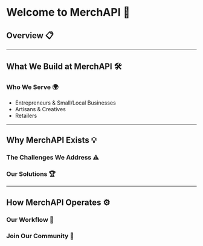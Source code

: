 # Welcome to MerchAPI 🌟

## Overview 📋

---

## What We Build at MerchAPI 🛠️

### Who We Serve 🌍

- Entrepreneurs & Small/Local Businesses
- Artisans & Creatives
- Retailers

---

## Why MerchAPI Exists 💡

### The Challenges We Address ⚠️

### Our Solutions 🏆

---

## How MerchAPI Operates ⚙️

### Our Workflow 🔄

### Join Our Community 🤝

